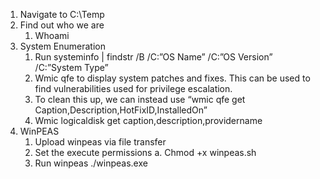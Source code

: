 1. Navigate to C:\Temp
2. Find out who we are
	1) Whoami
3. System Enumeration
	1) Run systeminfo | findstr /B /C:”OS Name” /C:”OS Version” /C:”System Type”
	2) Wmic qfe to display system patches and fixes. This can be used to find vulnerabilities used for 		privilege escalation.
	3) To clean this up, we can instead use “wmic qfe get Caption,Description,HotFixID,InstalledOn”
	4) Wmic logicaldisk get caption,description,providername
5. WinPEAS
	1) Upload winpeas via file transfer
	2) Set the execute permissions
		a. Chmod +x winpeas.sh
	3) Run winpeas
	./winpeas.exe